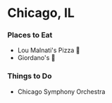 # Chicago, IL

### Places to Eat
- Lou Malnati's Pizza :pizza:
- Giordano's :pizza:

### Things to Do
- Chicago Symphony Orchestra

